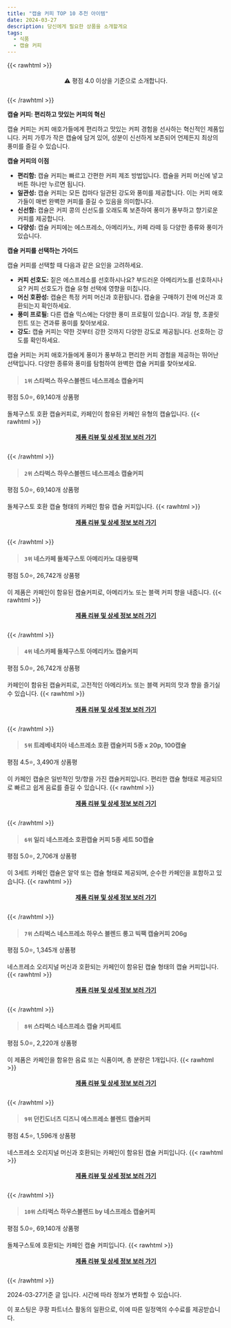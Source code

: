 ```yaml
---
title: "캡슐 커피 TOP 10 추천 아이템"
date: 2024-03-27
description: 당신에게 필요한 상품을 소개할게요
tags:
  - 식품
  - 캡슐 커피
---
```

{{< rawhtml >}}<div class="toc" style="text-align: center; height: 50px; line-height: 2;">  <p>⚠️ 평점 4.0 이상을 기준으로 소개합니다.<br></p></div> {{< /rawhtml >}}

**캡슐 커피: 편리하고 맛있는 커피의 혁신**

캡슐 커피는 커피 애호가들에게 편리하고 맛있는 커피 경험을 선사하는 혁신적인 제품입니다. 커피 가루가 작은 캡슐에 담겨 있어, 성분이 신선하게 보존되어 언제든지 최상의 풍미를 즐길 수 있습니다.

**캡슐 커피의 이점**

* **편리함:** 캡슐 커피는 빠르고 간편한 커피 제조 방법입니다. 캡슐을 커피 머신에 넣고 버튼 하나만 누르면 됩니다.
* **일관성:** 캡슐 커피는 모든 컵마다 일관된 강도와 풍미를 제공합니다. 이는 커피 애호가들이 매번 완벽한 커피를 즐길 수 있음을 의미합니다.
* **신선함:** 캡슐은 커피 콩의 신선도를 오래도록 보존하여 풍미가 풍부하고 향기로운 커피를 제공합니다.
* **다양성:** 캡슐 커피에는 에스프레소, 아메리카노, 카페 라떼 등 다양한 종류와 풍미가 있습니다.

**캡슐 커피를 선택하는 가이드**

캡슐 커피를 선택할 때 다음과 같은 요인을 고려하세요.

* **커피 선호도:** 짙은 에스프레소를 선호하시나요? 부드러운 아메리카노를 선호하시나요? 커피 선호도가 캡슐 유형 선택에 영향을 미칩니다.
* **머신 호환성:** 캡슐은 특정 커피 머신과 호환됩니다. 캡슐을 구매하기 전에 머신과 호환되는지 확인하세요.
* **풍미 프로필:** 다른 캡슐 믹스에는 다양한 풍미 프로필이 있습니다. 과일 향, 초콜릿 힌트 또는 견과류 풍미를 찾아보세요.
* **강도:** 캡슐 커피는 약한 것부터 강한 것까지 다양한 강도로 제공됩니다. 선호하는 강도를 확인하세요.

캡슐 커피는 커피 애호가들에게 풍미가 풍부하고 편리한 커피 경험을 제공하는 뛰어난 선택입니다. 다양한 종류와 풍미를 탐험하여 완벽한 캡슐 커피를 찾아보세요.


>#### `1위` 스타벅스 하우스블렌드 네스프레소 캡슐커피
평점 5.0⭐, 69,140개 상품평

돌체구스토 호환 캡슐커피로, 카페인이 함유된 카페인 유형의 캡슐입니다.
{{< rawhtml >}}<div class="toc" style="text-align: center; height: 50px; line-height: 2;"><p><b><a href="https://link.coupang.com/re/AFFSDP?lptag=AF5033054&pageKey=5387625549&itemId=21048718264&vendorItemId=85101036801&traceid=V0-153-a68c72cfd4e1b976&requestid=20240327192100725276877459&token=31850B%7CGM">제품 리뷰 및 상세 정보 보러 가기</a></b><br></p> </div>{{< /rawhtml >}}

>#### `2위` 스타벅스 하우스블렌드 네스프레소 캡슐커피
평점 5.0⭐, 69,140개 상품평

돌체구스토 호환 캡슐 형태의 카페인 함유 캡슐 커피입니다.
{{< rawhtml >}}<div class="toc" style="text-align: center; height: 50px; line-height: 2;"><p><b><a href="https://link.coupang.com/re/AFFSDP?lptag=AF5033054&pageKey=5387625549&itemId=21048718261&vendorItemId=85321898092&traceid=V0-153-a68c72cfd4e1b976&requestid=20240327192100725276877459&token=31850B%7CGM">제품 리뷰 및 상세 정보 보러 가기</a></b><br></p> </div>{{< /rawhtml >}}

>#### `3위` 네스카페 돌체구스토 아메리카노 대용량팩
평점 5.0⭐, 26,742개 상품평

이 제품은 카페인이 함유된 캡슐커피로, 아메리카노 또는 블랙 커피 향을 내줍니다.
{{< rawhtml >}}<div class="toc" style="text-align: center; height: 50px; line-height: 2;"><p><b><a href="https://link.coupang.com/re/AFFSDP?lptag=AF5033054&pageKey=5541809729&itemId=13792113162&vendorItemId=81042492402&traceid=V0-153-ade70457e2e60e79&requestid=20240327192100725276877459&token=31850B%7CGM">제품 리뷰 및 상세 정보 보러 가기</a></b><br></p> </div>{{< /rawhtml >}}

>#### `4위` 네스카페 돌체구스토 아메리카노 캡슐커피
평점 5.0⭐, 26,742개 상품평

카페인이 함유된 캡슐커피로, 고전적인 아메리카노 또는 블랙 커피의 맛과 향을 즐기실 수 있습니다.
{{< rawhtml >}}<div class="toc" style="text-align: center; height: 50px; line-height: 2;"><p><b><a href="https://link.coupang.com/re/AFFSDP?lptag=AF5033054&pageKey=5541809729&itemId=18037431293&vendorItemId=85191828000&traceid=V0-153-ade70457e2e60e79&requestid=20240327192100725276877459&token=31850B%7CGM">제품 리뷰 및 상세 정보 보러 가기</a></b><br></p> </div>{{< /rawhtml >}}

>#### `5위` 트레베네치아 네스프레소 호환 캡슐커피 5종 x 20p, 100캡슐
평점 4.5⭐, 3,490개 상품평

이 카페인 캡슐은 일반적인 맛/향을 가진 캡슐커피입니다. 편리한 캡슐 형태로 제공되므로 빠르고 쉽게 음료를 즐길 수 있습니다.
{{< rawhtml >}}<div class="toc" style="text-align: center; height: 50px; line-height: 2;"><p><b><a href="https://link.coupang.com/re/AFFSDP?lptag=AF5033054&pageKey=6155869912&itemId=11914511038&vendorItemId=79187384103&traceid=V0-153-0e668c6cc32f2cc0&requestid=20240327192100725276877459&token=31850B%7CGM">제품 리뷰 및 상세 정보 보러 가기</a></b><br></p> </div>{{< /rawhtml >}}

>#### `6위` 일리 네스프레소 호환캡슐 커피 5종 세트 50캡슐
평점 5.0⭐, 2,706개 상품평

이 3세트 카페인 캡슐은 알약 또는 캡슐 형태로 제공되며, 순수한 카페인을 포함하고 있습니다.
{{< rawhtml >}}<div class="toc" style="text-align: center; height: 50px; line-height: 2;"><p><b><a href="https://link.coupang.com/re/AFFSDP?lptag=AF5033054&pageKey=7562916838&itemId=19929060650&vendorItemId=86130128071&traceid=V0-153-cf11d6ec9d66b4b9&requestid=20240327192100725276877459&token=31850B%7CGM">제품 리뷰 및 상세 정보 보러 가기</a></b><br></p> </div>{{< /rawhtml >}}

>#### `7위` 스타벅스 네스프레소 하우스 블렌드 룽고 빅팩 캡슐커피 206g
평점 5.0⭐, 1,345개 상품평

네스프레소 오리지널 머신과 호환되는 카페인이 함유된 캡슐 형태의 캡슐 커피입니다.
{{< rawhtml >}}<div class="toc" style="text-align: center; height: 50px; line-height: 2;"><p><b><a href="https://link.coupang.com/re/AFFSDP?lptag=AF5033054&pageKey=6842301632&itemId=16274190759&vendorItemId=85799501203&traceid=V0-153-0c64b9eb08f5b33e&requestid=20240327192100725276877459&token=31850B%7CGM">제품 리뷰 및 상세 정보 보러 가기</a></b><br></p> </div>{{< /rawhtml >}}

>#### `8위` 스타벅스 네스프레소 캡슐 커피세트
평점 5.0⭐, 2,220개 상품평

이 제품은 카페인을 함유한 음료 또는 식품이며, 총 분량은 1개입니다.
{{< rawhtml >}}<div class="toc" style="text-align: center; height: 50px; line-height: 2;"><p><b><a href="https://link.coupang.com/re/AFFSDP?lptag=AF5033054&pageKey=6776839812&itemId=15925609465&vendorItemId=83132807969&traceid=V0-153-884054c589f33039&requestid=20240327192100725276877459&token=31850B%7CGM">제품 리뷰 및 상세 정보 보러 가기</a></b><br></p> </div>{{< /rawhtml >}}

>#### `9위` 던킨도너츠 디즈니 에스프레소 블렌드 캡슐커피
평점 4.5⭐, 1,596개 상품평

네스프레소 오리지널 머신과 호환되는 카페인이 함유된 캡슐 커피입니다.
{{< rawhtml >}}<div class="toc" style="text-align: center; height: 50px; line-height: 2;"><p><b><a href="https://link.coupang.com/re/AFFSDP?lptag=AF5033054&pageKey=6597972291&itemId=14914574808&vendorItemId=82152938827&traceid=V0-153-e93b5845a9e1a744&requestid=20240327192100725276877459&token=31850B%7CGM">제품 리뷰 및 상세 정보 보러 가기</a></b><br></p> </div>{{< /rawhtml >}}

>#### `10위` 스타벅스 하우스블렌드 by 네스프레소 캡슐커피
평점 5.0⭐, 69,140개 상품평

돌체구스토에 호환되는 카페인 캡슐 커피입니다.
{{< rawhtml >}}<div class="toc" style="text-align: center; height: 50px; line-height: 2;"><p><b><a href="https://link.coupang.com/re/AFFSDP?lptag=AF5033054&pageKey=5387625549&itemId=17668656269&vendorItemId=5479339881&traceid=V0-153-a68c72cfd4e1b976&requestid=20240327192100725276877459&token=31850B%7CGM">제품 리뷰 및 상세 정보 보러 가기</a></b><br></p> </div>{{< /rawhtml >}}


2024-03-27기준 글 입니다.
시간에 따라 정보가 변화할 수 있습니다.

이 포스팅은 쿠팡 파트너스 활동의 일환으로, 이에 따른 일정액의 수수료를 제공받습니다.